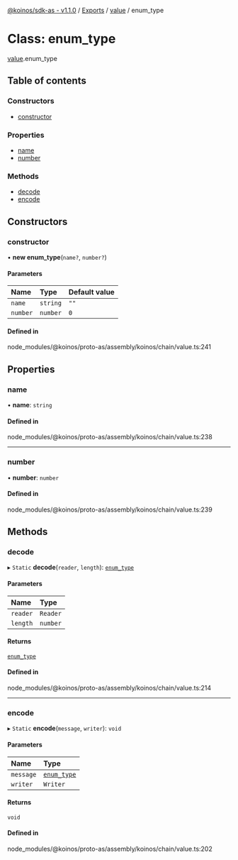 [@koinos/sdk-as - v1.1.0](../README.md) / [Exports](../modules.md) / [value](../modules/value.md) / enum\_type

# Class: enum\_type

[value](../modules/value.md).enum_type

## Table of contents

### Constructors

- [constructor](value.enum_type.md#constructor)

### Properties

- [name](value.enum_type.md#name)
- [number](value.enum_type.md#number)

### Methods

- [decode](value.enum_type.md#decode)
- [encode](value.enum_type.md#encode)

## Constructors

### constructor

• **new enum_type**(`name?`, `number?`)

#### Parameters

| Name | Type | Default value |
| :------ | :------ | :------ |
| `name` | `string` | `""` |
| `number` | `number` | `0` |

#### Defined in

node_modules/@koinos/proto-as/assembly/koinos/chain/value.ts:241

## Properties

### name

• **name**: `string`

#### Defined in

node_modules/@koinos/proto-as/assembly/koinos/chain/value.ts:238

___

### number

• **number**: `number`

#### Defined in

node_modules/@koinos/proto-as/assembly/koinos/chain/value.ts:239

## Methods

### decode

▸ `Static` **decode**(`reader`, `length`): [`enum_type`](value.enum_type.md)

#### Parameters

| Name | Type |
| :------ | :------ |
| `reader` | `Reader` |
| `length` | `number` |

#### Returns

[`enum_type`](value.enum_type.md)

#### Defined in

node_modules/@koinos/proto-as/assembly/koinos/chain/value.ts:214

___

### encode

▸ `Static` **encode**(`message`, `writer`): `void`

#### Parameters

| Name | Type |
| :------ | :------ |
| `message` | [`enum_type`](value.enum_type.md) |
| `writer` | `Writer` |

#### Returns

`void`

#### Defined in

node_modules/@koinos/proto-as/assembly/koinos/chain/value.ts:202
